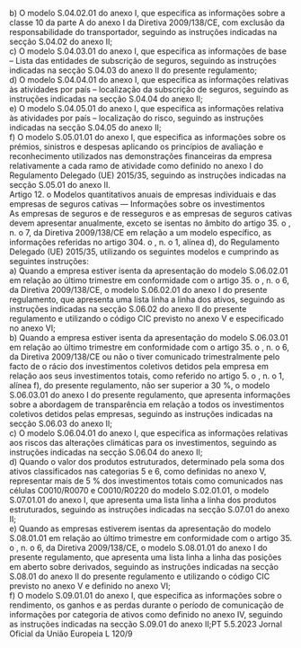  
b) O modelo S.04.02.01 do anexo I, que especifica as informações sobre a classe 10 da parte A do anexo I da Diretiva 
2009/138/CE, com exclusão da responsabilidade do transportador, seguindo as instruções indicadas na secção 
S.04.02 do anexo II;  
c) O modelo S.04.03.01 do anexo I, que especifica as informações de base – Lista das entidades de subscrição de 
seguros, seguindo as instruções indicadas na secção S.04.03 do anexo II do presente regulamento;  
d) O modelo S.04.04.01 do anexo I, que especifica as informações relativas às atividades por país – localização da 
subscrição de seguros, seguindo as instruções indicadas na secção S.04.04 do anexo II;  
e) O modelo S.04.05.01 do anexo I, que especifica as informações relativa às atividades por país – localização do risco, 
seguindo as instruções indicadas na secção S.04.05 do anexo II;  
f) O modelo S.05.01.01 do anexo I, que especifica as informações sobre os prémios, sinistros e despesas aplicando os 
princípios de avaliação e reconhecimento utilizados nas demonstrações financeiras da empresa relativamente a cada 
ramo de atividade como definido no anexo I do Regulamento Delegado (UE) 2015/35, seguindo as instruções 
indicadas na secção S.05.01 do anexo II.  
Artigo 12.  o 
Modelos quantitativos anuais de empresas individuais e das empresas de seguros cativas — Informações sobre 
os investimentos  
As empresas de seguros e de resseguros e as empresas de seguros cativas devem apresentar anualmente, exceto se isentas 
no âmbito do artigo 35.  o , n.  o 7, da Diretiva 2009/138/CE em relação a um modelo específico, as informações referidas 
no artigo 304.  o , n.  o 1, alínea d), do Regulamento Delegado (UE) 2015/35, utilizando os seguintes modelos e cumprindo 
as seguintes instruções:  
a) Quando a empresa estiver isenta da apresentação do modelo S.06.02.01 em relação ao último trimestre em 
conformidade com o artigo 35.  o , n.  o 6, da Diretiva 2009/138/CE, o modelo S.06.02.01 do anexo I do presente 
regulamento, que apresenta uma lista linha a linha dos ativos, seguindo as instruções indicadas na secção S.06.02 do 
anexo II do presente regulamento e utilizando o código CIC previsto no anexo V e especificado no anexo VI;  
b) Quando a empresa estiver isenta da apresentação do modelo S.06.03.01 em relação ao último trimestre em 
conformidade com o artigo 35.  o , n.  o 6, da Diretiva 2009/138/CE ou não o tiver comunicado trimestralmente pelo 
facto de o rácio dos investimentos coletivos detidos pela empresa em relação aos seus investimentos totais, como 
referido no artigo 5.  o , n.  o 1, alínea f), do presente regulamento, não ser superior a 30 %, o modelo S.06.03.01 do 
anexo I do presente regulamento, que apresenta informações sobre a abordagem de transparência em relação a todos 
os investimentos coletivos detidos pelas empresas, seguindo as instruções indicadas na secção S.06.03 do anexo II;  
c) O modelo S.06.04.01 do anexo I, que especifica as informações relativas aos riscos das alterações climáticas para os 
investimentos, seguindo as instruções indicadas na secção S.06.04 do anexo II;  
d) Quando o valor dos produtos estruturados, determinado pela soma dos ativos classificados nas categorias 5 e 6, 
como definidas no anexo V, representar mais de 5 % dos investimentos totais como comunicados nas células 
C0010/R0070 e C0010/R0220 do modelo S.02.01.01, o modelo S.07.01.01 do anexo I, que apresenta uma lista 
linha a linha dos produtos estruturados, seguindo as instruções indicadas na secção S.07.01 do anexo II;  
e) Quando as empresas estiverem isentas da apresentação do modelo S.08.01.01 em relação ao último trimestre em 
conformidade com o artigo 35.  o , n.  o 6, da Diretiva 2009/138/CE, o modelo S.08.01.01 do anexo I do presente 
regulamento, que apresenta uma lista linha a linha das posições em aberto sobre derivados, seguindo as instruções 
indicadas na secção S.08.01 do anexo II do presente regulamento e utilizando o código CIC previsto no anexo V e 
definido no anexo VI;  
f) O modelo S.09.01.01 do anexo I, que especifica as informações sobre o rendimento, os ganhos e as perdas durante o 
período de comunicação de informações por categoria de ativos como definido no anexo IV, seguindo as instruções 
indicadas na secção S.09.01 do anexo II;PT  5.5.2023 Jornal Oficial da União Europeia L 120/9